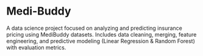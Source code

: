 # Medi-Buddy
A data science project focused on analyzing and predicting insurance pricing using MediBuddy datasets. Includes data cleaning, merging, feature engineering, and predictive modeling (Linear Regression &amp; Random Forest) with evaluation metrics.
